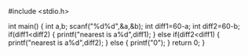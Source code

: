 
#include <stdio.h>

int main()
{
    int a,b;
    scanf("%d%d",&a,&b);
    int diff1=60-a;
    int diff2=60-b;
    if(diff1<diff2)
    {
        printf("nearest is a%d",diff1);
    }
    else if(diff2<diff1)
    {
        printf("nearest is a%d",diff2);
    }
    else
    {
        printf("0");
    }
    return 0;
}
